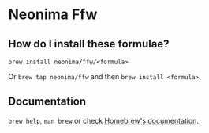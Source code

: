 # Neonima Ffw

## How do I install these formulae?

`brew install neonima/ffw/<formula>`

Or `brew tap neonima/ffw` and then `brew install <formula>`.

## Documentation

`brew help`, `man brew` or check [Homebrew's documentation](https://docs.brew.sh).
